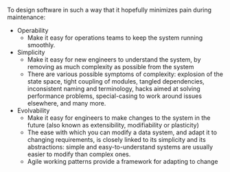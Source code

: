 
To design software in such a way that it hopefully minimizes pain during maintenance: 
- Operability
	- Make it easy for operations teams to keep the system running smoothly.
- Simplicity
	- Make it easy for new engineers to understand the system, by removing as much complexity as possible from the system
	- There are various possible symptoms of complexity: explosion of the state space, tight coupling of modules, tangled  dependencies, inconsistent naming and terminology, hacks aimed at solving performance problems, special-casing to work around issues elsewhere, and many more.
- Evolvability
	- Make it easy for engineers to make changes to the system in the future (also known as extensibility, modifiability or plasticity)
	- The ease with which you can modify a data system, and adapt it to changing requirements, is closely linked to its simplicity and its abstractions: simple and easy-to-understand systems are usually easier to modify than complex ones.
	- Agile working patterns provide a framework for adapting to change
